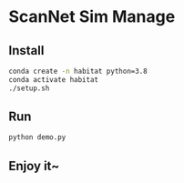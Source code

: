 # ScanNet Sim Manage

## Install

```bash
conda create -n habitat python=3.8
conda activate habitat
./setup.sh
```

## Run

```bash
python demo.py
```

## Enjoy it~

